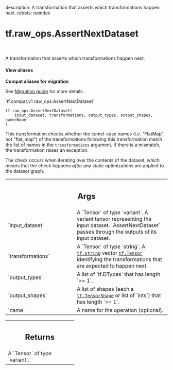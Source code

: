 description: A transformation that asserts which transformations happen next.
robots: noindex

# tf.raw_ops.AssertNextDataset

<!-- Insert buttons and diff -->

<table class="tfo-notebook-buttons tfo-api nocontent" align="left">

</table>



A transformation that asserts which transformations happen next.


<section class="expandable">
  <h4 class="showalways">View aliases</h4>
  <p>
<b>Compat aliases for migration</b>
<p>See
<a href="https://www.tensorflow.org/guide/migrate">Migration guide</a> for
more details.</p>
<p>`tf.compat.v1.raw_ops.AssertNextDataset`</p>
</p>
</section>

<pre class="devsite-click-to-copy prettyprint lang-py tfo-signature-link">
<code>tf.raw_ops.AssertNextDataset(
    input_dataset, transformations, output_types, output_shapes, name=None
)
</code></pre>



<!-- Placeholder for "Used in" -->

This transformation checks whether the camel-case names (i.e. "FlatMap", not
"flat_map") of the transformations following this transformation match the list
of names in the `transformations` argument. If there is a mismatch, the
transformation raises an exception.

The check occurs when iterating over the contents of the dataset, which
means that the check happens *after* any static optimizations are applied
to the dataset graph.

<!-- Tabular view -->
 <table class="responsive fixed orange">
<colgroup><col width="214px"><col></colgroup>
<tr><th colspan="2"><h2 class="add-link">Args</h2></th></tr>

<tr>
<td>
`input_dataset`<a id="input_dataset"></a>
</td>
<td>
A `Tensor` of type `variant`.
A variant tensor representing the input dataset.
`AssertNextDataset` passes through the outputs of its input dataset.
</td>
</tr><tr>
<td>
`transformations`<a id="transformations"></a>
</td>
<td>
A `Tensor` of type `string`.
A <a href="../../tf.md#string"><code>tf.string</code></a> vector <a href="../../tf/Tensor.md"><code>tf.Tensor</code></a> identifying the transformations that are
expected to happen next.
</td>
</tr><tr>
<td>
`output_types`<a id="output_types"></a>
</td>
<td>
A list of `tf.DTypes` that has length `>= 1`.
</td>
</tr><tr>
<td>
`output_shapes`<a id="output_shapes"></a>
</td>
<td>
A list of shapes (each a <a href="../../tf/TensorShape.md"><code>tf.TensorShape</code></a> or list of `ints`) that has length `>= 1`.
</td>
</tr><tr>
<td>
`name`<a id="name"></a>
</td>
<td>
A name for the operation (optional).
</td>
</tr>
</table>



<!-- Tabular view -->
 <table class="responsive fixed orange">
<colgroup><col width="214px"><col></colgroup>
<tr><th colspan="2"><h2 class="add-link">Returns</h2></th></tr>
<tr class="alt">
<td colspan="2">
A `Tensor` of type `variant`.
</td>
</tr>

</table>

